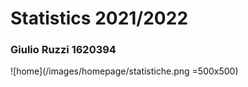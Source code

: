 # Statistics 2021/2022
### Giulio Ruzzi 1620394

![home](/images/homepage/statistiche.png =500x500)

